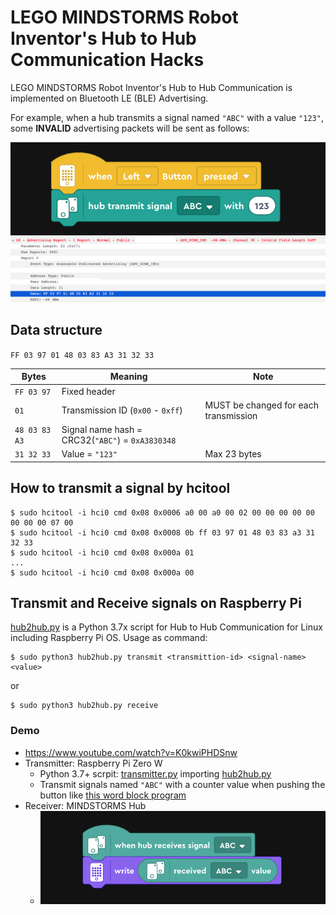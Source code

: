 # LEGO MINDSTORMS Robot Inventor's Hub to Hub Communication Hacks

LEGO MINDSTORMS Robot Inventor's Hub to Hub Communication is implemented on Bluetooth LE (BLE) Advertising.

For example, when a hub transmits a signal named `"ABC"` with a value `"123"`, some **INVALID** advertising packets will be sent as follows:

<img src="Images/transmit-block.png">
<img src="Images/advertising-packet.png">

## Data structure

`FF 03 97 01 48 03 83 A3 31 32 33`

| Bytes | Meaning | Note |
| --- | --- | --- |
| `FF 03 97` | Fixed header | |
| `01` | Transmission ID (`0x00` - `0xff`) | MUST be changed for each transmission |
| `48 03 83 A3` | Signal name hash = CRC32(`"ABC"`) = `0xA3830348` | |
| `31 32 33` | Value = `"123"`  | Max 23 bytes |

## How to transmit a signal by hcitool

```
$ sudo hcitool -i hci0 cmd 0x08 0x0006 a0 00 a0 00 02 00 00 00 00 00 00 00 00 07 00
$ sudo hcitool -i hci0 cmd 0x08 0x0008 0b ff 03 97 01 48 03 83 a3 31 32 33
$ sudo hcitool -i hci0 cmd 0x08 0x000a 01
...
$ sudo hcitool -i hci0 cmd 0x08 0x000a 00
```

## Transmit and Receive signals on Raspberry Pi

[hub2hub.py](raspberry-pi/hub2hub.py) is a Python 3.7x script for Hub to Hub Communication for Linux including Raspberry Pi OS. Usage as command:

```
$ sudo python3 hub2hub.py transmit <transmittion-id> <signal-name> <value>
```
or
```
$ sudo python3 hub2hub.py receive
```

### Demo
- https://www.youtube.com/watch?v=K0kwiPHDSnw
- Transmitter: Raspberry Pi Zero W
  - Python 3.7+ scrpit: [transmitter.py](raspberry-pi/transmitter.py) importing [hub2hub.py](raspberry-pi/hub2hub.py)
  - Transmit signals named `"ABC"` with a counter value when pushing the button like [this word block program](Images/transmit-counter-block.png)
- Receiver: MINDSTORMS Hub
  - <img src="Images/receiver-block.png">

